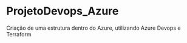 # ProjetoDevops_Azure
Criação de uma estrutura dentro do Azure, utilizando Azure Devops e Terraform
